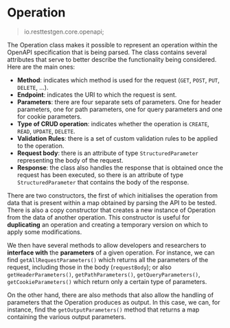 # Operation
> io.resttestgen.core.openapi;

The Operation class makes it possible to represent an operation within the OpenAPI specification that is being parsed. The class contains several attributes that serve to better describe the functionality being considered. Here are the main ones:
- **Method**: indicates which method is used for the request (```GET```, ```POST```, ```PUT```, ```DELETE```, ...).
- **Endpoint**: indicates the URI to which the request is sent.
- **Parameters**: there are four separate sets of parameters. One for header parameters, one for path parameters, one for query parameters and one for cookie parameters. 
- **Type of CRUD operation**: indicates whether the operation is ```CREATE```, ```READ```, ```UPDATE```, ```DELETE```.
- **Validation Rules**: there is a set of custom validation rules to be applied to the operation. 
- **Request body**: there is an attribute of type ```StructuredParameter``` representing the body of the request.
- **Response**: the class also handles the response that is obtained once the request has been executed, so there is an attribute of type ```StructuredParameter``` that contains the body of the response. 

There are two constructors, the first of which initialises the operation from data that is present within a map obtained by parsing the API to be tested. There is also a copy constructor that creates a new instance of Operation from the data of another operation. This constructor is useful for **duplicating** an operation and creating a temporary version on which to apply some modifications. 

We then have several methods to allow developers and researchers to **interface with** the **parameters** of a given operation. For instance, we can find ```getAllRequestParameters()``` which returns all the parameters of the request, including those in the body (```requestBody```); or also ```getHeaderParameters()```, ```getPathParameters()```, ```getQueryParameters()```, ```getCookieParameters()``` which return only a certain type of parameters. 

On the other hand, there are also methods that also allow the handling of parameters that the Operation produces as output. In this case, we can, for instance, find the ```getOutputParameters()``` method that returns a map containing the various output parameters. 